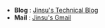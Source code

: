 -  **Blog** : [Jinsu's Technical Blog](https://myinfo503.tistory.com)
-  **Mail** : [Jinsu's Gmail](jinsu8828@gmail.com)
<br/><br/>
